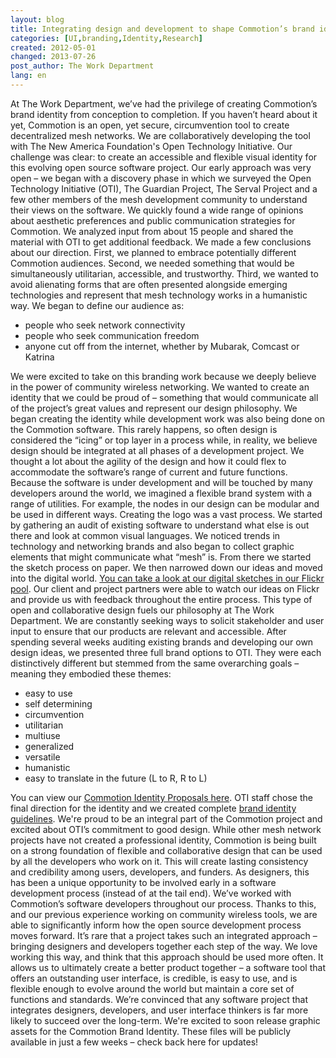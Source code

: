 ```yaml
---
layout: blog
title: Integrating design and development to shape Commotion’s brand identity
categories: [UI,branding,Identity,Research]
created: 2012-05-01
changed: 2013-07-26
post_author: The Work Department
lang: en
---
```

 At The Work Department, we&rsquo;ve had the privilege of creating Commotion&rsquo;s brand identity from conception to completion. If you haven&rsquo;t heard about it yet, Commotion is an open, yet secure, circumvention tool to create decentralized mesh networks. We are collaboratively developing the tool with The New America Foundation's Open Technology Initiative.
 Our challenge was clear: to create an accessible and flexible visual identity for this evolving open source software project. Our early approach was very open &ndash; we began with a discovery phase in which we surveyed the Open Technology Initiative (OTI), The Guardian Project, The Serval Project and a few other members of the mesh development community to understand their views on the software. We quickly found a wide range of opinions about aesthetic preferences and public communication strategies for Commotion. We analyzed input from about 15 people and shared the material with OTI to get additional feedback. We made a few conclusions about our direction. First, we planned to embrace potentially different Commotion audiences. Second, we needed something that would be simultaneously utilitarian, accessible, and trustworthy. Third, we wanted to avoid alienating forms that are often presented alongside emerging technologies and represent that mesh technology works in a humanistic way. We began to define our audience as:
 <ul><li>people who seek network connectivity</li><li>people who seek communication freedom</li><li>anyone cut off from the internet, whether by Mubarak, Comcast or Katrina</li></ul>We were excited to take on this branding work because we deeply believe in the power of community wireless networking. We wanted to create an identity that we could be proud of &ndash; something that would communicate all of the project&rsquo;s great values and represent our design philosophy.
We began creating the identity while development work was also being done on the Commotion software. This rarely happens, so often design is considered the &ldquo;icing&rdquo; or top layer in a process while, in reality, we believe design should be integrated at all phases of a development project. We thought a lot about the agility of the design and how it could flex to accommodate the software&rsquo;s range of current and future functions. Because the software is under development and will be touched by many developers around the world, we imagined a flexible brand system with a range of utilities. For example, the nodes in our design can be modular and be used in different ways.
Creating the logo was a vast process. We started by gathering an audit of existing software to understand what else is out there and look at common visual languages. We noticed trends in technology and networking brands and also began to collect graphic elements that might communicate what &ldquo;mesh&rdquo; is. From there we started the sketch process on paper. We then narrowed down our ideas and moved into the digital world. <a href="http://www.flickr.com/groups/1864423@N25/pool/page2/" target="blank">You can take a look at our digital sketches in our Flickr pool</a>. Our client and project partners were able to watch our ideas on Flickr and provide us with feedback throughout the entire process. This type of open and collaborative design fuels our philosophy at The Work Department. We are constantly seeking ways to solicit stakeholder and user input to ensure that our products are relevant and accessible.
 After spending several weeks auditing existing brands and developing our own design ideas, we presented three full brand options to OTI. They were each distinctively different but stemmed from the same overarching goals &ndash; meaning they embodied these themes:
 <ul><li>easy to use</li><li>self determining</li><li>circumvention</li><li>utilitarian</li><li>multiuse</li><li>generalized</li><li>versatile</li><li>humanistic</li><li>easy to translate in the future (L to R, R to L)</li></ul>You can view our <a href="https://code.commotionwireless.net/attachments/download/122/Commotion%20Identity%20Proposals.pdf">Commotion Identity Proposals here</a>. OTI staff chose the final direction for the identity and we created complete <a href="/sites/kb.commotionwireless.net/files/Commotion%20Brand.pdf">brand identity guidelines</a>.
 We're proud to be an integral part of the Commotion project and excited about OTI&rsquo;s commitment to good design. While other mesh network projects have not created a professional identity, Commotion is being built on a strong foundation of flexible and collaborative design that can be used by all the developers who work on it. This will create lasting consistency and credibility among users, developers, and funders.
 As designers, this has been a unique opportunity to be involved early in a software development process (instead of at the tail end). We&rsquo;ve worked with Commotion&rsquo;s software developers throughout our process. Thanks to this, and our previous experience working on community wireless tools, we are able to significantly inform how the open source development process moves forward. It&rsquo;s rare that a project takes such an integrated approach &ndash; bringing designers and developers together each step of the way. We love working this way, and think that this approach should be used more often. It allows us to ultimately create a better product together &ndash; a software tool that offers an outstanding user interface, is credible, is easy to use, and is flexible enough to evolve around the world but maintain a core set of functions and standards. We&rsquo;re convinced that any software project that integrates designers, developers, and user interface thinkers is far more likely to succeed over the long-term.
 We're excited to soon release graphic assets for the Commotion Brand Identity. These files will be publicly available in just a few weeks &ndash; check back here for updates!
